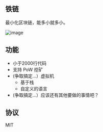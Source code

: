 铁链
---
最小化区块链，能多小就多小。

![image](https://user-images.githubusercontent.com/705367/43468592-ffd482c2-9516-11e8-8f25-b488fcd61458.png)


功能
---
- 小于2000行代码
- 支持 PoW 挖矿
- (争取搞定...）虚拟机
    - 基于栈
    - 自定义的语言
- (争取搞定...）应该还有其他要做的事情吧？

协议
---
MIT
